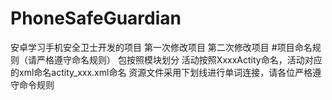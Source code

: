# PhoneSafeGuardian
安卓学习手机安全卫士开发的项目
第一次修改项目
第二次修改项目
#项目命名规则（请严格遵守命名规则）
包按照模块划分
活动按照XxxxActity命名，活动对应的xml命名actity_xxx.xml命名
资源文件采用下划线进行单词连接，请各位严格遵守命令规则